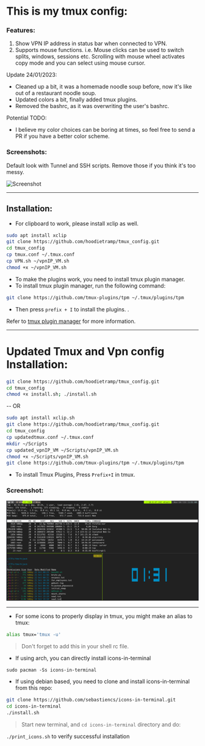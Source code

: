 # This is my tmux config:


### Features: 
1. Show VPN IP address in status bar when connected to VPN.
2. Supports mouse functions. i.e. Mouse clicks can be used to switch splits, windows, sessions etc. Scrolling with mouse wheel activates copy mode and you can select using mouse cursor.


Update 24/01/2023:
- Cleaned up a bit, it was a homemade noodle soup before, now it's like out of a restaurant noodle soup.
- Updated colors a bit, finally added tmux plugins.
- Removed the bashrc, as it was overwriting the user's bashrc. 

Potential TODO:
- I believe my color choices can be boring at times, so feel free to send a PR if you have a better color scheme.

### Screenshots:
Default look with Tunnel and SSH scripts. Remove those if you think it's too messy.

![Screenshot](https://user-images.githubusercontent.com/54495695/214239102-7efff567-275a-479e-a737-a804008823a7.png)

---

## Installation:
- For clipboard to work, please install xclip as well.  
```bash 
sudo apt install xclip
git clone https://github.com/hoodietramp/tmux_config.git
cd tmux_config
cp tmux.conf ~/.tmux.conf
cp VPN.sh ~/vpnIP_VM.sh
chmod +x ~/vpnIP_VM.sh
```
- To make the plugins work, you need to install tmux plugin manager.
- To install tmux plugin manager, run the following command:
```bash
git clone https://github.com/tmux-plugins/tpm ~/.tmux/plugins/tpm
```
- Then press `prefix + I` to install the plugins.
.

Refer to [tmux plugin manager](https://github.com/tmux-plugins/tpm) for more information.

---

# Updated Tmux and Vpn config Installation:

```bash
git clone https://github.com/hoodietramp/tmux_config.git
cd tmux_config
chmod +x install.sh; ./install.sh
```
-- OR 

```bash
sudo apt install xclip.sh
git clone https://github.com/hoodietramp/tmux_config.git
cd tmux_config
cp updatedtmux.conf ~/.tmux.conf
mkdir ~/Scripts
cp updated_vpnIP_VM ~/Scripts/vpnIP_VM.sh
chmod +x ~/Scripts/vpnIP_VM.sh
git clone https://github.com/tmux-plugins/tpm ~/.tmux/plugins/tpm
```

- To install Tmux Plugins, Press `Prefix+I` in tmux.

### Screenshot: 

![Screenshot](images/updated_tmux.png)

---

- For some icons to properly display in tmux, you might make an alias to tmux:
```bash
alias tmux='tmux -u'
```
> Don't forget to add this in your shell rc file.

- If using arch, you can directly install icons-in-terminal

```
sudo pacman -Ss icons-in-terminal
```
- If using debian based, you need to clone and install icons-in-terminal from this repo:
```bash
git clone https://github.com/sebastiencs/icons-in-terminal.git
cd icons-in-terminal
./install.sh
```
> Start new terminal, and `cd icons-in-terminal` directory and do:

`./print_icons.sh` to verify successful installation